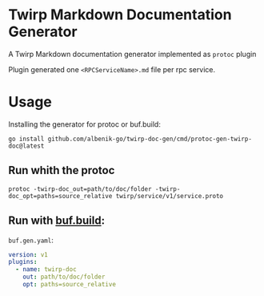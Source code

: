 # Twirp Markdown Documentation Generator

A Twirp Markdown documentation generator implemented as `protoc` plugin

Plugin generated one `<RPCServiceName>.md` file per rpc service.

# Usage

Installing the generator for protoc or buf.build:

```
go install github.com/albenik-go/twirp-doc-gen/cmd/protoc-gen-twirp-doc@latest
```

## Run whith the protoc

```
protoc -twirp-doc_out=path/to/doc/folder -twirp-doc_opt=paths=source_relative twirp/service/v1/service.proto
```

## Run with [buf.build](https://buf.build):

`buf.gen.yaml`:

```yaml
version: v1
plugins:
  - name: twirp-doc
    out: path/to/doc/folder
    opt: paths=source_relative
```
